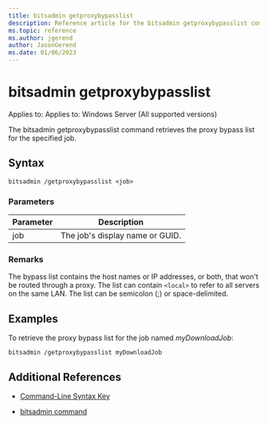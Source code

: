 ```yaml
---
title: bitsadmin getproxybypasslist
description: Reference article for the bitsadmin getproxybypasslist command that retrieves the proxy bypass list for the specified job.
ms.topic: reference
ms.author: jgerend
author: JasonGerend
ms.date: 01/06/2023
---
```


# bitsadmin getproxybypasslist

Applies to: Applies to: Windows Server (All supported versions)

The bitsadmin getproxybypasslist command retrieves the proxy bypass list for the specified job.

## Syntax

```
bitsadmin /getproxybypasslist <job>
```

### Parameters

| Parameter | Description |
| -------------- | -------------- |
| job | The job's display name or GUID. |

### Remarks

The bypass list contains the host names or IP addresses, or both, that won't be routed through a proxy. The list can contain `<local>` to refer to all servers on the same LAN. The list can be semicolon (;) or space-delimited.

## Examples

To retrieve the proxy bypass list for the job named *myDownloadJob*:

```
bitsadmin /getproxybypasslist myDownloadJob
```

## Additional References

- [Command-Line Syntax Key](command-line-syntax-key.md)

- [bitsadmin command](bitsadmin.md)
